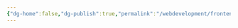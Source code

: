 ```yaml
---
{"dg-home":false,"dg-publish":true,"permalink":"/webdevelopment/frontend/bonus/sap-fiori/fiori-elements/","dgPassFrontmatter":true,"noteIcon":""}
---
```



